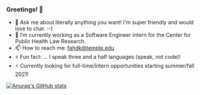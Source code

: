 ### Greetings! 👋




- 💬 Ask me about literally anything you want! I'm super friendly and would love to chat. :-)
- 🌱 I’m currently working as a Software Engineer intern for the Center for Public Health Law Research.
- 📫 How to reach me: fahdk@temple.edu 
- ⚡ Fun fact: ... I speak three and a half languages (speak, not code)!
- ⚡ Currently looking for full-time/intern opportunities starting summer/fall 2021!

[![Anurag's GitHub stats](https://github-readme-stats.vercel.app/api?username=Faskyy)](https://github.com/Faskyy/github-readme-stats)


